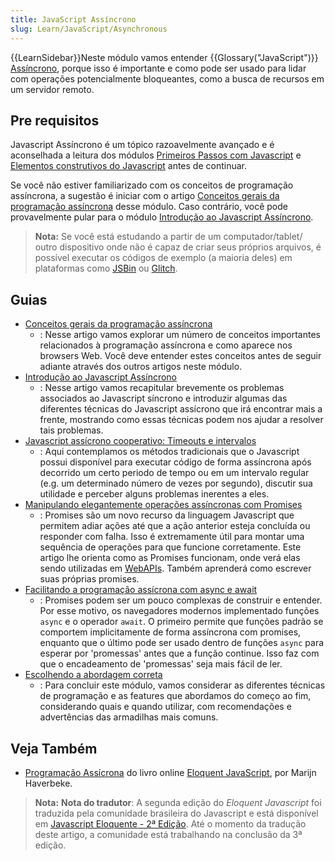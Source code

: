 ```yaml
---
title: JavaScript Assíncrono
slug: Learn/JavaScript/Asynchronous
---
```


{{LearnSidebar}}Neste módulo vamos entender {{Glossary("JavaScript")}} [Assíncrono](/pt-BR/docs/Glossario/Assincrono), porque isso é importante e como pode ser usado para lidar com operações potencialmente bloqueantes, como a busca de recursos em um servidor remoto.

## Pre requisitos

Javascript Assíncrono é um tópico razoavelmente avançado e é aconselhada a leitura dos módulos [Primeiros Passos com Javascript](/pt-BR/docs/Learn/JavaScript/First_steps) e [Elementos construtivos do Javascript](/pt-BR/docs/Aprender/JavaScript/Elementos_construtivos) antes de continuar.

Se você não estiver familiarizado com os conceitos de programação assíncrona, a sugestão é iniciar com o artigo [Conceitos gerais da programação assíncrona](/pt-BR/docs/Learn/JavaScript/Asynchronous/Conceitos) desse módulo. Caso contrário, você pode provavelmente pular para o módulo [Introdução ao Javascript Assíncrono](/pt-BR/docs/Learn/JavaScript/Asynchronous/Introdu%C3%A7%C3%A3o).

> **Nota:** Se você está estudando a partir de um computador/tablet/ outro dispositivo onde não é capaz de criar seus próprios arquivos, é possível executar os códigos de exemplo (a maioria deles) em plataformas como [JSBin](https://jsbin.com/) ou [Glitch](https://glitch.com).

## Guias

- [Conceitos gerais da programação assíncrona](/pt-BR/docs/Learn/JavaScript/Asynchronous/Conceitos)
  - : Nesse artigo vamos explorar um número de conceitos importantes relacionados à programação assíncrona e como aparece nos browsers Web. Você deve entender estes conceitos antes de seguir adiante através dos outros artigos neste módulo.
- [Introdução ao Javascript Assíncrono](/pt-BR/docs/Learn/JavaScript/Asynchronous/Introdu%C3%A7%C3%A3o)
  - : Nesse artigo vamos recapitular brevemente os problemas associados ao Javascript síncrono e introduzir algumas das diferentes técnicas do Javascript assícrono que irá encontrar mais a frente, mostrando como essas técnicas podem nos ajudar a resolver tais problemas.
- [Javascript assícrono cooperativo: Timeouts e intervalos](/pt-BR/docs/Learn/JavaScript/Asynchronous/Timeouts_and_intervals)
  - : Aqui contemplamos os métodos tradicionais que o Javascript possui disponível para executar código de forma assíncrona após decorrido um certo periodo de tempo ou em um intervalo regular (e.g. um determinado número de vezes por segundo), discutir sua utilidade e perceber alguns problemas inerentes a eles.
- [Manipulando elegantemente operações assíncronas com Promises](/pt-BR/docs/Learn/JavaScript/Asynchronous/Promises)
  - : Promises são um novo recurso da linguagem Javascript que permitem adiar ações até que a ação anterior esteja concluída ou responder com falha. Isso é extremamente útil para montar uma sequência de operações para que funcione corretamente. Este artigo lhe orienta como as Promises funcionam, onde verá elas sendo utilizadas em [WebAPIs](/pt-BR/docs/WebAPI). Também aprenderá como escrever suas próprias promises.
- [Facilitando a programação assícrona com async e await](/pt-BR/docs/Learn/JavaScript/Asynchronous/Async_await)
  - : Promises podem ser um pouco complexas de construir e entender. Por esse motivo, os navegadores modernos implementado funções `async` e o operador `await`. O primeiro permite que funções padrão se comportem implicitamente de forma assíncrona com promises, enquanto que o último pode ser usado dentro de funções `async` para esperar por 'promessas' antes que a função continue. Isso faz com que o encadeamento de 'promessas' seja mais fácil de ler.
- [Escolhendo a abordagem correta](/pt-BR/docs/Learn/JavaScript/Asynchronous/Escolhendo_abordagem_correta)
  - : Para concluir este módulo, vamos considerar as diferentes técnicas de programação e as features que abordamos do começo ao fim, considerando quais e quando utilizar, com recomendações e advertências das armadilhas mais comuns.

## Veja Também

- [Programação Assícrona](https://eloquentjavascript.net/11_async.html) do livro online [Eloquent JavaScript](https://eloquentjavascript.net/), por Marijn Haverbeke.

> **Nota:** **Nota do tradutor**: A segunda edição do _Eloquent Javascript_ foi traduzida pela comunidade brasileira do Javascript e está disponível em [Javascript Eloquente - 2ª Edição](https://github.com/braziljs/eloquente-javascript). Até o momento da tradução deste artigo, a comunidade está trabalhando na conclusão da 3ª edição.
